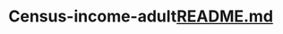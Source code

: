 # Census-income-adult[README.md](https://github.com/prasad51k/Census-income-adult/files/10042515/README.md)
